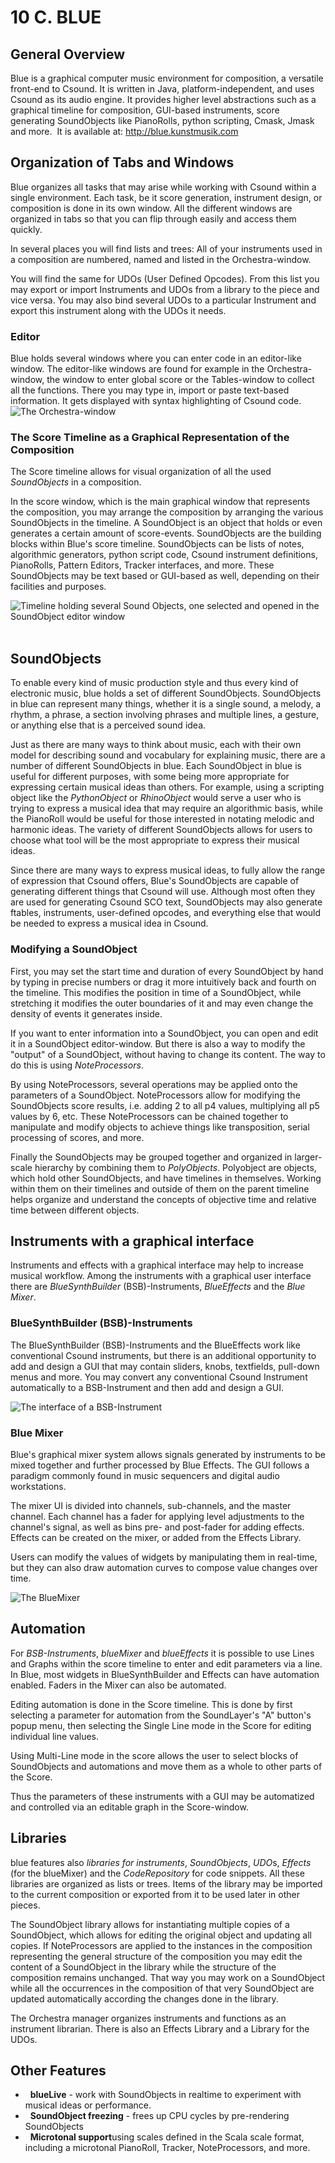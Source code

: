 10 C. BLUE
==========

General Overview 
-----------------

Blue is a graphical computer music environment for composition, a
versatile front-end to Csound. It is written in Java,
platform-independent, and uses Csound as its audio engine. It
provides higher level abstractions such as a graphical timeline for
composition, GUI-based instruments, score generating SoundObjects like
PianoRolls, python scripting, Cmask, Jmask and more.  It is available at:
<http://blue.kunstmusik.com>
 

Organization of Tabs and Windows
--------------------------------

Blue organizes all tasks that may arise while working with Csound within
a single environment. Each task, be it score generation, instrument
design, or composition is done in its own window. All the different
windows are organized in tabs so that you can flip through easily and
access them quickly.

In several places you will find lists and trees: All of your instruments
used in a composition are numbered, named and listed in the
Orchestra-window.

You will find the same for UDOs (User Defined Opcodes). From this list you may export or import Instruments and UDOs from a library to the piece and vice versa. You may also bind several UDOs to a particular Instrument and export this instrument along with the UDOs it needs.
  

### Editor

Blue holds several windows where you can enter code in an editor-like
window. The editor-like windows are found for example in the
Orchestra-window, the window to enter global score or the Tables-window
to collect all the functions. There you may type in, import or paste
text-based information. It gets displayed with syntax highlighting of
Csound code.
 
![The Orchestra-window](../resources/images/10-c-blue-generic-orc.png)


### The Score Timeline as a Graphical Representation of the Composition

The Score timeline allows for visual organization of all the used
*SoundObjects* in a composition.

In the score window, which is the main graphical window that represents
the composition, you may arrange the composition by arranging the
various SoundObjects in the timeline. A SoundObject is an object that
holds or even generates a certain amount of score-events. SoundObjects
are the building blocks within Blue's score timeline. SoundObjects can
be lists of notes, algorithmic generators, python script code, Csound
instrument definitions, PianoRolls, Pattern Editors, Tracker interfaces,
and more. These SoundObjects may be text based or GUI-based as well,
depending on their facilities and purposes.

![Timeline holding several Sound Objects, one selected and opened in the SoundObject editor window](../resources/images/10-c-blue-timelinesoundobject.png)
 

SoundObjects 
-------------

To enable every kind of music production style and thus every kind of
electronic music, blue holds a set of different SoundObjects.
SoundObjects in blue can represent many things, whether it is a single
sound, a melody, a rhythm, a phrase, a section involving phrases and
multiple lines, a gesture, or anything else that is a perceived sound
idea.

Just as there are many ways to think about music, each with their own
model for describing sound and vocabulary for explaining music, there
are a number of different SoundObjects in blue. Each SoundObject in blue
is useful for different purposes, with some being more appropriate for
expressing certain musical ideas than others. For example, using a
scripting object like the *PythonObject* or *RhinoObject* would serve a user
who is trying to express a musical idea that may require an algorithmic
basis, while the PianoRoll would be useful for those interested in
notating melodic and harmonic ideas. The variety of different
SoundObjects allows for users to choose what tool will be the most
appropriate to express their musical ideas.

Since there are many ways to express musical ideas, to fully allow the
range of expression that Csound offers, Blue's SoundObjects are capable
of generating different things that Csound will use. Although most often
they are used for generating Csound SCO text, SoundObjects may also
generate ftables, instruments, user-defined opcodes, and everything else
that would be needed to express a musical idea in Csound.
 

### Modifying a SoundObject

First, you may set the start time and duration of every SoundObject by
hand by typing in precise numbers or drag it more intuitively back and
fourth on the timeline. This modifies the position in time of a
SoundObject, while stretching it modifies the outer boundaries of it and
may even change the density of events it generates inside.

If you want to enter information into a SoundObject, you can open and
edit it in a SoundObject editor-window. But there is also a way to modify the "output" of a SoundObject, without having to change its content. The way to do this is using *NoteProcessors*.

By using NoteProcessors, several operations may be applied onto the
parameters of a SoundObject. NoteProcessors allow for modifying the
SoundObjects score results, i.e. adding 2 to all p4 values, multiplying
all p5 values by 6, etc. These NoteProcessors can be chained together to
manipulate and modify objects to achieve things like transposition,
serial processing of scores, and more.

Finally the SoundObjects may be grouped together and organized in
larger-scale hierarchy by combining them to *PolyObjects*.
Polyobject are objects, which hold other SoundObjects, and have
timelines in themselves. Working within them on their timelines and
outside of them on the parent timeline helps organize and understand the
concepts of objective time and relative time between different objects.
 

Instruments with a graphical interface
--------------------------------------

Instruments and effects with a graphical interface may help to increase
musical workflow. Among the instruments with a graphical user interface
there are *BlueSynthBuilder* (BSB)-Instruments, *BlueEffects* and the *Blue
Mixer*.
 

### BlueSynthBuilder (BSB)-Instruments

The BlueSynthBuilder (BSB)-Instruments and the BlueEffects work like
conventional Csound instruments, but there is an additional opportunity
to add and design a GUI that may contain sliders, knobs, textfields,
pull-down menus and more. You may convert any conventional Csound
Instrument automatically to a BSB-Instrument and then add and design a
GUI.

![The interface of a BSB-Instrument](../resources/images/10-c-blue-bsb-interface.png)
 

### Blue Mixer

Blue's graphical mixer system allows signals generated by instruments
to be mixed together and further processed by Blue Effects. The GUI
follows a paradigm commonly found in music sequencers and digital audio
workstations.

The mixer UI is divided into channels, sub-channels, and the master
channel. Each channel has a fader for applying level adjustments to the
channel's signal, as well as bins pre- and post-fader for adding
effects. Effects can be created on the mixer, or added from the Effects
Library.

Users can modify the values of widgets by manipulating them in
real-time, but they can also draw automation curves to compose value
changes over time.

![The BlueMixer](../resources/images/10-c-blue-mixer.png)


Automation
----------

For *BSB-Instruments*, *blueMixer* and *blueEffects* it is
possible to use Lines and Graphs within the score timeline to enter and
edit parameters via a line. In Blue, most widgets in BlueSynthBuilder
and Effects can have automation enabled. Faders in the Mixer can also be
automated.

Editing automation is done in the Score timeline. This is done by first
selecting a parameter for automation from the SoundLayer's "A"
button's popup menu, then selecting the Single Line mode in the Score
for editing individual line values.

Using Multi-Line mode in the score allows the user to select blocks of
SoundObjects and automations and move them as a whole to other parts of
the Score.

Thus the parameters of these instruments with a GUI may be automatized
and controlled via an editable graph in the Score-window.
 

Libraries
---------

blue features also *libraries for instruments*, *SoundObjects*,
*UDO*s, *Effects* (for the blueMixer) and the *CodeRepository* for
code snippets. All these libraries are organized as lists or trees.
Items of the library may be imported to the current composition or
exported from it to be used later in other pieces.

The SoundObject library allows for instantiating multiple copies of a
SoundObject, which allows for editing the original object and updating
all copies. If NoteProcessors are applied to the instances in the
composition representing the general structure of the composition you
may edit the content of a SoundObject in the library while the structure
of the composition remains unchanged. That way you may work on a
SoundObject while all the occurrences in the composition of that very
SoundObject are updated automatically according the changes done in the
library.

The Orchestra manager organizes instruments and functions as an
instrument librarian. There is also an Effects Library and a Library for the UDOs.
 

Other Features
--------------

-   **blueLive** - work with SoundObjects in realtime to experiment
with musical ideas or performance.
-   **SoundObject freezing** - frees up CPU cycles by pre-rendering
SoundObjects
-   **Microtonal support**using scales defined in the Scala scale
format, including a microtonal PianoRoll, Tracker, NoteProcessors, and
more.

 
